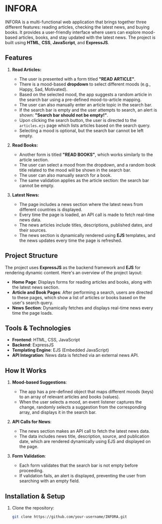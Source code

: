 # INFORA

INFORA is a multi-functional web application that brings together three different features: reading articles, checking the latest news, and buying books. It provides a user-friendly interface where users can explore mood-based articles, books, and stay updated with the latest news. The project is built using **HTML**, **CSS**, **JavaScript**, and **ExpressJS**.

## Features

1. **Read Articles:**
   - The user is presented with a form titled **"READ ARTICLE"**.
   - There is a mood-based **dropdown** to select different moods (e.g., Happy, Sad, Motivated).
   - Based on the selected mood, the app suggests a random article in the search bar using a pre-defined mood-to-article mapping.
   - The user can also manually enter an article topic in the search bar.
   - If the search bar is empty and the user attempts to search, an alert is shown: **"Search bar should not be empty!"**.
   - Upon clicking the search button, the user is directed to the `articles.ejs` page which lists articles based on the search query.
   - Selecting a mood is optional, but the search bar cannot be left empty.

2. **Read Books:**
   - Another form is titled **"READ BOOKS"**, which works similarly to the article section.
   - The user can select a mood from the dropdown, and a random book title related to the mood will be shown in the search bar.
   - The user can also manually search for a book.
   - The same validation applies as the article section: the search bar cannot be empty.

3. **Latest News:**
   - The page includes a news section where the latest news from different countries is displayed.
   - Every time the page is loaded, an API call is made to fetch real-time news data.
   - The news articles include titles, descriptions, published dates, and their sources.
   - The news section is dynamically rendered using **EJS** templates, and the news updates every time the page is refreshed.

## Project Structure

The project uses **ExpressJS** as the backend framework and **EJS** for rendering dynamic content. Here's an overview of the project layout:

- **Home Page**: Displays forms for reading articles and books, along with the latest news section.
- **Article and Book Pages**: After performing a search, users are directed to these pages, which show a list of articles or books based on the user's search query.
- **News Section**: Dynamically fetches and displays real-time news every time the page loads.

## Tools & Technologies

- **Frontend**: HTML, CSS, JavaScript
- **Backend**: ExpressJS
- **Templating Engine**: EJS (Embedded JavaScript)
- **API Integration**: News data is fetched via an external news API.

## How It Works

1. **Mood-based Suggestions**:
   - The app has a pre-defined object that maps different moods (keys) to an array of relevant articles and books (values).
   - When the user selects a mood, an event listener captures the change, randomly selects a suggestion from the corresponding array, and displays it in the search bar.

2. **API Calls for News**:
   - The news section makes an API call to fetch the latest news data.
   - The data includes news title, description, source, and publication date, which are rendered dynamically using EJS and displayed on the page.

3. **Form Validation**:
   - Each form validates that the search bar is not empty before proceeding.
   - If validation fails, an alert is displayed, preventing the user from searching with an empty field.

## Installation & Setup

1. Clone the repository:
   ```bash
   git clone https://github.com/your-username/INFORA.git
